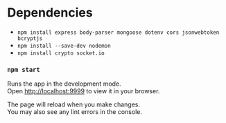 # Dependencies
- `npm install express body-parser mongoose dotenv cors jsonwebtoken bcryptjs`
- `npm install --save-dev nodemon`
- `npm install crypto socket.io`

### `npm start`

Runs the app in the development mode.\
Open [http://localhost:9999](http://localhost:9999) to view it in your browser.

The page will reload when you make changes.\
You may also see any lint errors in the console.
